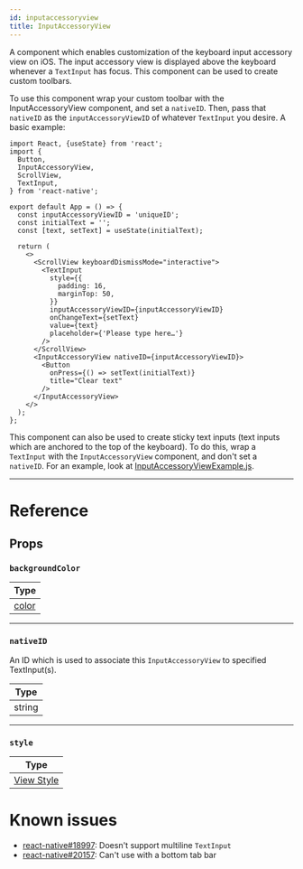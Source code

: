 ```yaml
---
id: inputaccessoryview
title: InputAccessoryView
---
```


A component which enables customization of the keyboard input accessory view on iOS. The input accessory view is displayed above the keyboard whenever a `TextInput` has focus. This component can be used to create custom toolbars.

To use this component wrap your custom toolbar with the InputAccessoryView component, and set a `nativeID`. Then, pass that `nativeID` as the `inputAccessoryViewID` of whatever `TextInput` you desire. A basic example:

```SnackPlayer name=InputAccessoryView&supportedPlatforms=ios
import React, {useState} from 'react';
import {
  Button,
  InputAccessoryView,
  ScrollView,
  TextInput,
} from 'react-native';

export default App = () => {
  const inputAccessoryViewID = 'uniqueID';
  const initialText = '';
  const [text, setText] = useState(initialText);

  return (
    <>
      <ScrollView keyboardDismissMode="interactive">
        <TextInput
          style={{
            padding: 16,
            marginTop: 50,
          }}
          inputAccessoryViewID={inputAccessoryViewID}
          onChangeText={setText}
          value={text}
          placeholder={'Please type here…'}
        />
      </ScrollView>
      <InputAccessoryView nativeID={inputAccessoryViewID}>
        <Button
          onPress={() => setText(initialText)}
          title="Clear text"
        />
      </InputAccessoryView>
    </>
  );
};
```

This component can also be used to create sticky text inputs (text inputs which are anchored to the top of the keyboard). To do this, wrap a `TextInput` with the `InputAccessoryView` component, and don't set a `nativeID`. For an example, look at [InputAccessoryViewExample.js](https://github.com/facebook/react-native/blob/master/packages/rn-tester/js/examples/InputAccessoryView/InputAccessoryViewExample.js).

---

# Reference

## Props

### `backgroundColor`

| Type               |
| ------------------ |
| [color](colors.md) |

---

### `nativeID`

An ID which is used to associate this `InputAccessoryView` to specified TextInput(s).

| Type   |
| ------ |
| string |

---

### `style`

| Type                              |
| --------------------------------- |
| [View Style](view-style-props.md) |

# Known issues

- [react-native#18997](https://github.com/facebook/react-native/issues/18997): Doesn't support multiline `TextInput`
- [react-native#20157](https://github.com/facebook/react-native/issues/20157): Can't use with a bottom tab bar
